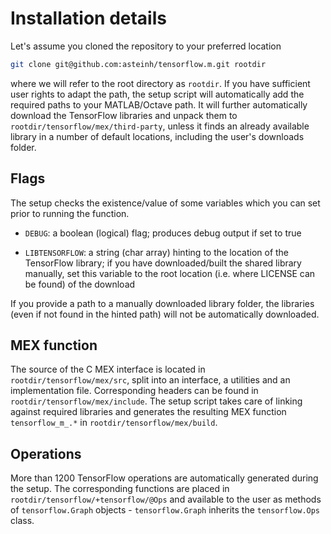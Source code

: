 # Installation details

Let's assume you cloned the repository to your preferred location
```bash
git clone git@github.com:asteinh/tensorflow.m.git rootdir
```
where we will refer to the root directory as `rootdir`.
If you have sufficient user rights to adapt the path, the setup script will automatically add the required paths to your MATLAB/Octave path.
It will further automatically download the TensorFlow libraries and unpack them to `rootdir/tensorflow/mex/third-party`, unless it finds an already available library in a number of default locations, including the user's downloads folder.

## Flags
The setup checks the existence/value of some variables which you can set prior to running the function.

- `DEBUG`: a boolean (logical) flag; produces debug output if set to true

- `LIBTENSORFLOW`: a string (char array) hinting to the location of the TensorFlow library; if you have downloaded/built the shared library manually, set this variable to the root location (i.e. where LICENSE can be found) of the download

If you provide a path to a manually downloaded library folder, the libraries (even if not found in the hinted path) will not be automatically downloaded.

## MEX function

The source of the C MEX interface is located in `rootdir/tensorflow/mex/src`, split into an interface, a utilities and an implementation file. Corresponding headers can be found in `rootdir/tensorflow/mex/include`.
The setup script takes care of linking against required libraries and generates the resulting MEX function `tensorflow_m_.*` in `rootdir/tensorflow/mex/build`.

## Operations

More than 1200 TensorFlow operations are automatically generated during the setup. The corresponding functions are placed in `rootdir/tensorflow/+tensorflow/@Ops` and available to the user as methods of `tensorflow.Graph` objects - `tensorflow.Graph` inherits the `tensorflow.Ops` class.

